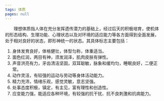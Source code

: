 ```yaml
---
tags: 体质
pages: null
---
```

&emsp;&emsp;理想体质指人体在充分发挥遗传潜力的基础上，经过后天的积极培育，使机体的形态结构、生理功能、心理状态以及对环境的适应能力等各方面得到全面发展，处于相对良好的状态，即形神统一的状态。其具体标志主要包括：
1. 身体发育良好，体格健壮，体型匀称，体重适当。
2. 面色红润，两目有神，须发润泽，肌肉皮肤有弹性。
3. 声音洪亮有力，牙齿清洁坚固，双耳聪敏，脉象和缓均匀，睡眠良好，二便正常。
4. 动作灵活，有较强的运动与劳动等身体活动能力。
5. 精力充沛，情绪乐观，感觉灵敏，意志坚强。
6. 处事态度积极，镇定，有主见，富有理性和创造性。
7. 应变能力强，能适应各种环境，有较强的抗干扰、抗不良刺激和抗病能力。